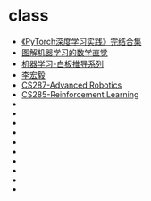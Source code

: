 # class

- [《PyTorch深度学习实践》完结合集](https://www.bilibili.com/video/BV1Y7411d7Ys?from=search&seid=5238873971917638073)
- [图解机器学习的数学直觉](https://www.bilibili.com/video/av21562345/?p=2)
- [机器学习-白板推导系列](https://space.bilibili.com/97068901?from=search&seid=9136746065035087464)
- [李宏毅]()
- [CS287-Advanced Robotics]()
- [CS285-Reinforcement Learning]()
- []()
- []()
- []()
- []()
- []()
- []()
- []()
- []()
- []()
- 
